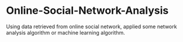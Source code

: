 # Online-Social-Network-Analysis
Using data retrieved from online social network, applied some network analysis algorithm or machine learning algorithm. 
